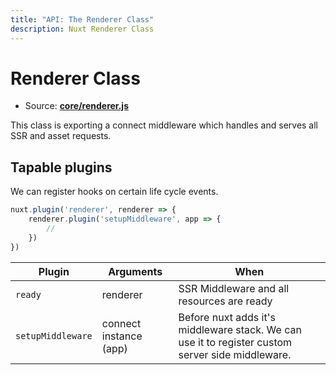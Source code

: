 ```yaml
---
title: "API: The Renderer Class"
description: Nuxt Renderer Class
---
```


# Renderer Class

- Source: **[core/renderer.js](https://github.com/nuxt/nuxt.js/blob/dev/lib/core/renderer.js)**

This class is exporting a connect middleware which handles and serves all SSR and asset requests.

## Tapable plugins

We can register hooks on certain life cycle events.

```js
nuxt.plugin('renderer', renderer => {
    renderer.plugin('setupMiddleware', app => {
        // 
    })
})
```

Plugin               | Arguments                 | When
---------------------|---------------------------|--------------------------------------------------------------------------------
`ready`              | renderer                  | SSR Middleware and all resources are ready
`setupMiddleware`    | connect instance (app)    | Before nuxt adds it's middleware stack. We can use it to register custom server side middleware.
